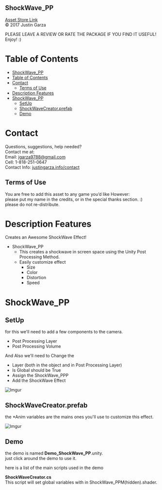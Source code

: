 

ShockWave_PP
-------------------------------------
[Asset Store Link](http://u3d.as/1xYk)  
© 2017 Justin Garza

PLEASE LEAVE A REVIEW OR RATE THE PACKAGE IF YOU FIND IT USEFUL!
Enjoy! :)

# Table of Contents

<!--TOC-->
* [ShockWave_PP](#shockwave_pp)
* [Table of Contents](#table-of-contents)
* [Contact](#contact)
	* [Terms of Use](#terms-of-use)
* [Description Features](#description-features)
* [ShockWave_PP](#shockwave_pp)
	* [SetUp](#setup)
	* [ShockWaveCreator.prefab](#shockwavecreator.prefab)
	* [Demo](#demo)

<!--TOC-->

# Contact  

Questions, suggestions, help needed?  
Contact me at:  
Email: jgarza9788@gmail.com  
Cell: 1-818-251-0647  
Contact Info: [justingarza.info/contact](http://justingarza.info/contact/)

## Terms of Use

You are free to add this asset to any game you’d like
However:  
please put my name in the credits, or in the special thanks section. :)  
please do not re-distribute.  

# Description Features

Creates an Awesome ShockWave Effect!

* ShockWave_PP
    * This creates a shockwave in screen space using the Unity Post Processing Method.
    * Easily customize effect
        * Size
        * Color
        * Distortion
        * Speed


# ShockWave_PP

## SetUp

for this we'll need to add a few components to the camera.
* Post Processing Layer
* Post Processing Volume

And Also we'll need to Change the 
* Layer (both in the object and in Post Processing Layer)
* Is Global should be True
* Assign the ShockWave_PPP
* Add the ShockWave Effect
  

![Imgur](https://i.imgur.com/ZPFgCT1.png)


## ShockWaveCreator.prefab

the *Anim variables are the mains ones you'll use to customize this effect.

![Imgur](https://i.imgur.com/yOiKSLb.png)


## Demo
the demo is named **Demo_ShockWave_PP**.unity.  
just click around the demo to use it.  

here is a list of the main scripts used in the demo

**ShockWaveCreator.cs**  
This script will set global variables with in ShockWave_PPM(hidden).shader.  


